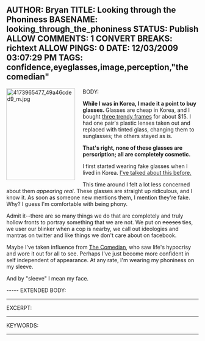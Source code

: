 AUTHOR: Bryan
TITLE: Looking through the Phoniness 
BASENAME: looking_through_the_phoniness
STATUS: Publish
ALLOW COMMENTS: 1
CONVERT BREAKS: richtext
ALLOW PINGS: 0
DATE: 12/03/2009 03:07:29 PM
TAGS: confidence,eyeglasses,image,perception,"the comedian"
-----
BODY:
<img alt="4173965477_49a46cded9_m.jpg" src="http://leftsider.com/leftsider/images/4173965477_49a46cded9_m.jpg" width="180" height="240" class="mt-image-left" style="float: left; margin: 0 20px 20px 0;" /><p><b>While I was in Korea, I made it a point to buy glasses. </b>Glasses are cheap in Korea, and I bought <a href="http://best.complex.com/2000s/Top-100-Style-Trends/nerd-glasses">three trendy frames</a> for about $15. I had one pair's plastic lenses taken out and replaced with tinted glass, changing them to sunglasses; the others stayed as is.</p>

<p><b>That's right, none of these glasses are perscription; all are completely cosmetic.</b></p>

<p>I first started wearing fake glasses when I lived in Korea. <a href="http://leftsider.com/leftsider/2006/09/double-placebo.html">I've talked about this before.</a></p>

<p>This time around I felt a lot less concerned about them <em>appearing real</em>. These glasses are straight up ridiculous, and I know it. As soon as someone new mentions them, I mention they're fake. Why? I guess I'm comfortable with being phony.</p>

<p>Admit it--there are so many things we do that are completely and truly hollow fronts to portray something that we are not. We put on <s>nooses</s> ties, we user our blinker when a cop is nearby, we call out ideologies and mantras on twitter and like things we don't care about on facebook.</p>

<p>Maybe I've taken influence from <a href="http://en.wikipedia.org/wiki/Characters_of_Watchmen#The_Comedian_.28Edward_Morgan_Blake.29">The Comedian</a>, who saw life's hypocrisy and wore it out for all to see. Perhaps I've just become more confident in self independent of appearance. At any rate, I'm wearing my phoniness on my sleeve.</p><p>And by "sleeve" I mean my face.</p>
-----
EXTENDED BODY:

-----
EXCERPT:

-----
KEYWORDS:

-----


